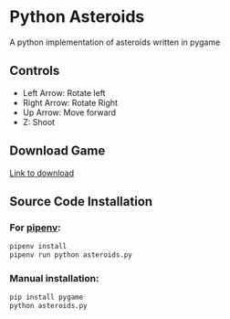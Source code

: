 # Python Asteroids

A python implementation of asteroids written in pygame

## Controls
* Left Arrow: Rotate left
* Right Arrow: Rotate Right
* Up Arrow: Move forward
* Z: Shoot

## Download Game
[Link to download](https://github.com/SquaredSee/python_asteroids/releases)

## Source Code Installation
### For [pipenv](https://pipenv.readthedocs.io/):
```bash
pipenv install
pipenv run python asteroids.py
```
### Manual installation:
```bash
pip install pygame
python asteroids.py
```
